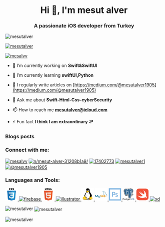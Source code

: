<h1 align="center">Hi 👋, I'm mesut alver</h1>
<h3 align="center">A passionate iOS developer from Turkey</h3>

<p align="left"> <img src="https://komarev.com/ghpvc/?username=mesutalver&label=Profile%20views&color=0e75b6&style=flat" alt="mesutalver" /> </p>

<p align="left"> <a href="https://github.com/ryo-ma/github-profile-trophy"><img src="https://github-profile-trophy.vercel.app/?username=mesutalver" alt="mesutalver" /></a> </p>

<p align="left"> <a href="https://twitter.com/mesalvv" target="blank"><img src="https://img.shields.io/twitter/follow/mesalvv?logo=twitter&style=for-the-badge" alt="mesalvv" /></a> </p>

- 🔭 I’m currently working on **Swift&SwiftUI**

- 🌱 I’m currently learning **swiftUI,Python**

- 📝 I regularly write articles on [https://medium.com/@mesutalver1905](https://medium.com/@mesutalver1905)

- 💬 Ask me about **Swift-Html-Css-cyberSecurity**

- 📫 How to reach me **mesutalver@icloud.com**

- ⚡ Fun fact **I think I am extraordinary :P**

### Blogs posts
<!-- BLOG-POST-LIST:START -->
<!-- BLOG-POST-LIST:END -->

<h3 align="left">Connect with me:</h3>
<p align="left">
<a href="https://twitter.com/mesalvv" target="blank"><img align="center" src="https://raw.githubusercontent.com/rahuldkjain/github-profile-readme-generator/master/src/images/icons/Social/twitter.svg" alt="mesalvv" height="30" width="40" /></a>
<a href="https://linkedin.com/in/n/mesut-alver-31208b1a9/" target="blank"><img align="center" src="https://raw.githubusercontent.com/rahuldkjain/github-profile-readme-generator/master/src/images/icons/Social/linked-in-alt.svg" alt="n/mesut-alver-31208b1a9/" height="30" width="40" /></a>
<a href="https://stackoverflow.com/users/17402773" target="blank"><img align="center" src="https://raw.githubusercontent.com/rahuldkjain/github-profile-readme-generator/master/src/images/icons/Social/stack-overflow.svg" alt="17402773" height="30" width="40" /></a>
<a href="https://instagram.com/mesutalver1" target="blank"><img align="center" src="https://raw.githubusercontent.com/rahuldkjain/github-profile-readme-generator/master/src/images/icons/Social/instagram.svg" alt="mesutalver1" height="30" width="40" /></a>
<a href="https://medium.com/@mesutalver1905" target="blank"><img align="center" src="https://raw.githubusercontent.com/rahuldkjain/github-profile-readme-generator/master/src/images/icons/Social/medium.svg" alt="@mesutalver1905" height="30" width="40" /></a>
</p>

<h3 align="left">Languages and Tools:</h3>
<p align="left"> <a href="https://www.w3schools.com/css/" target="_blank" rel="noreferrer"> <img src="https://raw.githubusercontent.com/devicons/devicon/master/icons/css3/css3-original-wordmark.svg" alt="css3" width="40" height="40"/> </a> <a href="https://firebase.google.com/" target="_blank" rel="noreferrer"> <img src="https://www.vectorlogo.zone/logos/firebase/firebase-icon.svg" alt="firebase" width="40" height="40"/> </a> <a href="https://www.w3.org/html/" target="_blank" rel="noreferrer"> <img src="https://raw.githubusercontent.com/devicons/devicon/master/icons/html5/html5-original-wordmark.svg" alt="html5" width="40" height="40"/> </a> <a href="https://www.adobe.com/in/products/illustrator.html" target="_blank" rel="noreferrer"> <img src="https://www.vectorlogo.zone/logos/adobe_illustrator/adobe_illustrator-icon.svg" alt="illustrator" width="40" height="40"/> </a> <a  <a href="https://www.linux.org/" target="_blank" rel="noreferrer"> <img src="https://raw.githubusercontent.com/devicons/devicon/master/icons/linux/linux-original.svg" alt="linux" width="40" height="40"/> </a> <a href="https://www.mysql.com/" target="_blank" rel="noreferrer"> <img src="https://raw.githubusercontent.com/devicons/devicon/master/icons/mysql/mysql-original-wordmark.svg" alt="mysql" width="40" height="40"/> </a> <a href="https://www.photoshop.com/en" target="_blank" rel="noreferrer"> <img src="https://raw.githubusercontent.com/devicons/devicon/master/icons/photoshop/photoshop-line.svg" alt="photoshop" width="40" height="40"/> </a> <a href="https://www.postgresql.org" target="_blank" rel="noreferrer"> <img src="https://raw.githubusercontent.com/devicons/devicon/master/icons/postgresql/postgresql-original-wordmark.svg" alt="postgresql" width="40" height="40"/> </a>  <a href="https://developer.apple.com/swift/" target="_blank" rel="noreferrer"> <img src="https://raw.githubusercontent.com/devicons/devicon/master/icons/swift/swift-original.svg" alt="swift" width="40" height="40"/> </a> <a href="https://www.adobe.com/products/xd.html" target="_blank" rel="noreferrer"> <img src="https://cdn.worldvectorlogo.com/logos/adobe-xd.svg" alt="xd" width="40" height="40"/> </a> </p>

<p><img align="left" src="https://github-readme-stats.vercel.app/api/top-langs?username=mesutalver&show_icons=true&locale=en&layout=compact" alt="mesutalver" /></p>

<p>&nbsp;<img align="center" src="https://github-readme-stats.vercel.app/api?username=mesutalver&show_icons=true&locale=en" alt="mesutalver" /></p>

<p><img align="center" src="https://github-readme-streak-stats.herokuapp.com/?user=mesutalver&" alt="mesutalver" /></p>

